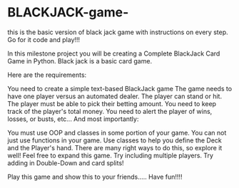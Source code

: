 # BLACKJACK-game-
this is the basic version of black jack game with instructions on every step. Go for it code and play!!!

In this milestone project you will be creating a Complete BlackJack Card Game in Python.
Black jack is a basic card game.

Here are the requirements:

You need to create a simple text-based BlackJack game
The game needs to have one player versus an automated dealer.
The player can stand or hit.
The player must be able to pick their betting amount.
You need to keep track of the player's total money.
You need to alert the player of wins, losses, or busts, etc...
And most importantly:

You must use OOP and classes in some portion of your game. You can not just use functions in your game. Use classes to help you define the Deck and the Player's hand. There are many right ways to do this, so explore it well!
Feel free to expand this game. Try including multiple players. Try adding in Double-Down and card splits!

Play this game and show this to your friends..... Have fun!!!!